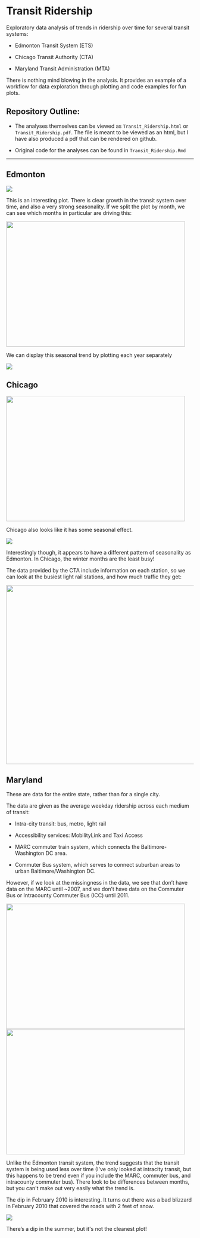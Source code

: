 # Transit Ridership

Exploratory data analysis of trends in ridership over time for several transit systems:

* Edmonton Transit System (ETS)

* Chicago Transit Authority (CTA)

* Maryland Transit Administration (MTA)


There is nothing mind blowing in the analysis. It provides an example of a workflow for data exploration through plotting and code examples for fun plots.


## Repository Outline:

* The analyses themselves can be viewed as `Transit_Ridership.html` or `Transit_Ridership.pdf`. The file is meant to be viewed as an html, but I have also produced a pdf that can be rendered on github.

* Original code for the analyses can be found in `Transit_Ridership.Rmd`

***


## Edmonton

<img src="edmonton_datetime.gif"/>

This is an interesting plot. There is clear growth in the transit system over time, and also a very strong seasonality. If we split the plot by month, we can see which months in particular are driving this:

<img src="edmonton1.png" width="480" height = "336"/>

We can display this seasonal trend by plotting each year separately

<img src="edmonton_by_year.gif"/>


## Chicago

<img src="chicago1.png" width="480" height = "336"/>

Chicago also looks like it has some seasonal effect.

<img src="chicago_by_year.gif"/>

Interestingly though, it appears to have a different pattern of seasonality as Edmonton. In Chicago, the winter months are the least busy!

The data provided by the CTA include information on each station, so we can look at the busiest light rail stations, and how much traffic they get:

<img src="chicago2.png" width="864" height = "480"/>


## Maryland

These are data for the entire state, rather than for a single city.

The data are given as the average weekday ridership across each medium of transit:

* Intra-city transit: bus, metro, light rail

* Accessibility services: MobilityLink and Taxi Access

* MARC commuter train system, which connects the Baltimore-Washington DC area. 

* Commuter Bus system, which serves to connect suburban areas to urban Baltimore/Washington DC.

However, if we look at the missingness in the data, we see that don’t have data on the MARC until ~2007, and we don’t have data on the Commuter Bus or Intracounty Commuter Bus (ICC) until 2011.

<img src="maryland1.png" width="480" height = "336"/>

<img src="maryland2.png" width="480" height = "336"/>

Unlike the Edmonton transit system, the trend suggests that the transit system is being used less over time (I've only looked at intracity transit, but this happens to be trend even if you include the MARC, commuter bus, and intracounty commuter bus). There look to be differences between months, but you can't make out very easily what the trend is.

The dip in February 2010 is interesting. It turns out there was a bad blizzard in February 2010 that covered the roads with 2 feet of snow.

<img src="maryland_by_year.gif"/>

There’s a dip in the summer, but it's not the cleanest plot!